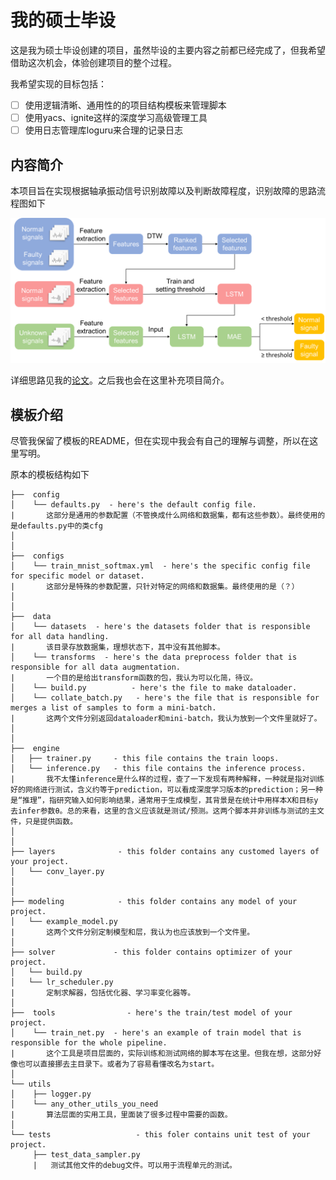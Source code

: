 # 我的硕士毕设

这是我为硕士毕设创建的项目，虽然毕设的主要内容之前都已经完成了，但我希望借助这次机会，体验创建项目的整个过程。

我希望实现的目标包括：

- [ ] 使用逻辑清晰、通用性的的项目结构模板来管理脚本
- [ ] 使用yacs、ignite这样的深度学习高级管理工具
- [ ] 使用日志管理库loguru来合理的记录日志

## 内容简介

本项目旨在实现根据轴承振动信号识别故障以及判断故障程度，识别故障的思路流程图如下

![flowchart](resource/img/flowchart.png)

详细思路见我的[论文](resource/doc/paper.docx)。之后我也会在这里补充项目简介。

## 模板介绍

尽管我保留了模板的README，但在实现中我会有自己的理解与调整，所以在这里写明。

原本的模板结构如下

```text
├──  config
│    └── defaults.py  - here's the default config file.
|       这部分是通用的参数配置（不管换成什么网络和数据集，都有这些参数）。最终使用的是defaults.py中的类cfg
│
│
├──  configs  
│    └── train_mnist_softmax.yml  - here's the specific config file for specific model or dataset.
|       这部分是特殊的参数配置，只针对特定的网络和数据集。最终使用的是（？）
│ 
│
├──  data  
│    └── datasets  - here's the datasets folder that is responsible for all data handling.
|       该目录存放数据集，理想状态下，其中没有其他脚本。
│    └── transforms  - here's the data preprocess folder that is responsible for all data augmentation.
|       一个目的是给出transform函数的包，我认为可以化简，待议。
│    └── build.py  		   - here's the file to make dataloader.
│    └── collate_batch.py   - here's the file that is responsible for merges a list of samples to form a mini-batch.
|       这两个文件分别返回dataloader和mini-batch，我认为放到一个文件里就好了。
│
│
├──  engine
│   ├── trainer.py     - this file contains the train loops.
│   └── inference.py   - this file contains the inference process.
|       我不太懂inference是什么样的过程，查了一下发现有两种解释，一种就是指对训练好的网络进行测试，含义约等于prediction，可以看成深度学习版本的prediction；另一种是“推理”，指研究输入如何影响结果，通常用于生成模型，其背景是在统计中用样本X和目标y去infer参数θ。总的来看，这里的含义应该就是测试/预测。这两个脚本并非训练与测试的主文件，只是提供函数。
│
│
├── layers              - this folder contains any customed layers of your project.
│   └── conv_layer.py
│
│
├── modeling            - this folder contains any model of your project.
│   └── example_model.py
|       这两个文件分别定制模型和层，我认为也应该放到一个文件里。
│
├── solver             - this folder contains optimizer of your project.
│   └── build.py
│   └── lr_scheduler.py
|       定制求解器，包括优化器、学习率变化器等。
│ 
├──  tools                - here's the train/test model of your project.
│    └── train_net.py  - here's an example of train model that is responsible for the whole pipeline.
|       这个工具是项目层面的，实际训练和测试网络的脚本写在这里。但我在想，这部分好像也可以直接挪去主目录下。或者为了容易看懂改名为start。
│ 
└── utils
│    ├── logger.py
│    └── any_other_utils_you_need
|       算法层面的实用工具，里面装了很多过程中需要的函数。
│ 
└── tests					- this foler contains unit test of your project.
     ├── test_data_sampler.py
     |   测试其他文件的debug文件。可以用于流程单元的测试。
```